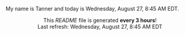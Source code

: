 My name is Tanner and today is Wednesday, August 27, 8:45 AM EDT.

<p align="center">This <i>README</i> file is generated <b>every 3 hours</b>!</br>Last refresh: Wednesday, August 27, 8:45 AM EDT<br /></p>
